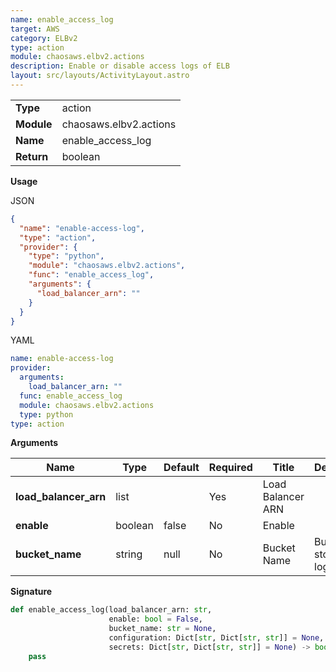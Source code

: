 ```yaml
---
name: enable_access_log
target: AWS
category: ELBv2
type: action
module: chaosaws.elbv2.actions
description: Enable or disable access logs of ELB
layout: src/layouts/ActivityLayout.astro
---
```


|            |                        |
| ---------- | ---------------------- |
| **Type**   | action                 |
| **Module** | chaosaws.elbv2.actions |
| **Name**   | enable_access_log      |
| **Return** | boolean                |

**Usage**

JSON

```json
{
  "name": "enable-access-log",
  "type": "action",
  "provider": {
    "type": "python",
    "module": "chaosaws.elbv2.actions",
    "func": "enable_access_log",
    "arguments": {
      "load_balancer_arn": ""
    }
  }
}
```

YAML

```yaml
name: enable-access-log
provider:
  arguments:
    load_balancer_arn: ""
  func: enable_access_log
  module: chaosaws.elbv2.actions
  type: python
type: action
```

**Arguments**

| Name                  | Type    | Default | Required | Title             | Description                 |
| --------------------- | ------- | ------- | -------- | ----------------- | --------------------------- |
| **load_balancer_arn** | list    |         | Yes      | Load Balancer ARN |                             |
| **enable**            | boolean | false   | No       | Enable            |                             |
| **bucket_name**       | string  | null    | No       | Bucket Name       | Bucket to store the logs to |

**Signature**

```python
def enable_access_log(load_balancer_arn: str,
                      enable: bool = False,
                      bucket_name: str = None,
                      configuration: Dict[str, Dict[str, str]] = None,
                      secrets: Dict[str, Dict[str, str]] = None) -> bool:
    pass

```
